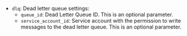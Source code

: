 * `dlq`: Dead letter queue settings:
   * `queue_id`: Dead Letter Queue ID. This is an optional parameter.
   * `service_account_id`: Service account with the permission to write messages to the dead letter queue. This is an optional parameter.